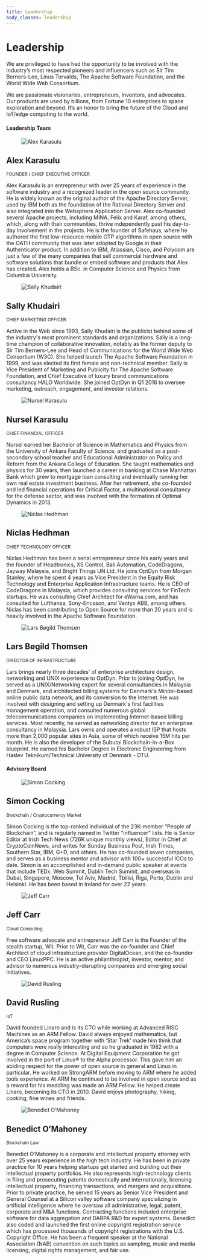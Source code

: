```yaml
---
title: Leadership
body_classes: leadership
---
```


<div class="banner" markdown="1">
<div class="container">
<h1>Leadership</h1>
</div>
</div>

<section class="container">
    <div class="textBlock">
        <p>We are privileged to have had the opportunity to be involved with the industry’s most respected pioneers and influencers such as Sir Tim Berners-Lee, Linus Torvalds, The Apache Software Foundation, and the World Wide Web Consortium.</p>
        <p>We are passionate visionaries, entrepreneurs, inventors, and advocates. Our products are used by billions, from Fortune 10 enterprises to space exploration and beyond. It’s an honor to bring the future of the Cloud and IoT/edge computing to the world.</p>
    </div>
</section>
<div class="container">
    <h4>Leadership Team</h4>
</div>
<section id="leadersWrap" class="container">
    <div class="card">
        <figure>
            <img src="../images/alex.jpg" alt="Alex Karasulu">
        </figure>
        <div>
            <h2>Alex Karasulu</h2>
            <small>FOUNDER / CHIEF EXECUTIVE OFFICER</small>
            <p>Alex Karasulu is an entrepreneur with over 25 years of experience in the software industry and a recognized leader in the open source community. He is widely known as the original author of the Apache Directory Server, used by IBM both as the foundation of the Rational Directory Server and also integrated into the Websphere Application Server. Alex co-founded several Apache projects, including MINA, Felix and Karaf, among others, which, along with their communities, thrive independently past his day-to-day involvement in the projects. He is the founder of Safehaus, where he authored the first low-resource mobile OTP algorithms in open source with the OATH community that was later adopted by Google in their Authenticator product. In addition to IBM, Atlassian, Cisco, and Polycom are just a few of the many companies that sell commercial hardware and software solutions that bundle or embed software and products that Alex has created. Alex holds a BSc. in Computer Science and Physics from Columbia University.</p>
        </div>
    </div>
    <div class="card">
        <figure>
            <img src="../images/sally-01.jpg" alt="Sally Khudairi">
        </figure>
        <div>
            <h2>Sally Khudairi</h2>
            <small>CHIEF MARKETING OFFICER</small>
            <p>Active in the Web since 1993, Sally Khudairi is the publicist behind some of the industry's most prominent standards and organizations. Sally is a long-time champion of collaborative innovation, notably as the former deputy to Sir Tim Berners-Lee and Head of Communications for the World Wide Web Consortium (W3C). She helped launch The Apache Software Foundation in 1999, and was elected its first female and non-technical member. Sally is Vice President of Marketing and Publicity for The Apache Software Foundation, and Chief Executive of luxury brand communications consultancy HALO Worldwide. She joined OptDyn in Q1 2016 to oversee marketing, outreach, engagement, and investor relations.</p>
        </div>
    </div>
    <div class="card">
        <figure>
            <img src="../images/NurselKarasulu.jpg" alt="Nursel Karasulu">
        </figure>
        <div>
            <h2>Nursel Karasulu</h2>
            <small>CHIEF FINANCIAL OFFICER</small>
            <p>Nursel earned her Bachelor of Science in Mathematics and Physics from the University of Ankara Faculty of Science, and graduated as a post-secondary school teacher and Educational Administrator on Policy and Reform from the Ankara College of Education. She taught mathematics and physics for 30 years, then launched a career in banking at Chase Manhattan Bank which grew to mortgage loan consulting and eventually running her own real estate investment business. After her retirement, she co-founded and led financial operations for Critical Factor, a multinational consultancy for the defense sector, and was involved with the formation of Optimal Dynamics in 2013.</p>
        </div>
    </div>
    <div class="card">
        <figure>
            <img src="../images/niclas.jpg" alt="Niclas Hedhman">
        </figure>
        <div>
            <h2>Niclas Hedhman</h2>
            <small>CHIEF TECHNOLOGY OFFICER</small>
            <p>Niclas Hedhman has been a serial entrepreneur since his early years and the founder of Headtronics, XS Control, Bali Automation, CodeDragons, Jayway Malaysia, and Bright Things UN Ltd. He joins OptDyn from Morgan Stanley, where he spent 4 years as Vice President in the Equity Risk Technology and Enterprise Application Infrastructure teams. He is CEO of CodeDragons in Malaysia, which provides consulting services for FinTech startups. He was consulting Chief Architect for eWarna.com, and has consulted for Lufthansa, Sony-Ericsson, and Ventyx ABB, among others. Niclas has been contributing to Open Source for more than 20 years and is heavily involved in the Apache Software Foundation.</p>
        </div>
    </div>
    <div class="card">
        <figure>
            <img src="../images/larsthomsen.jpg" alt="Lars Bøgild Thomsen">
        </figure>
        <div>
            <h2>Lars Bøgild Thomsen</h2>
            <small>DIRECTOR OF INFRASTRUCTURE</small>
            <p>Lars brings nearly three decades’ of enterprise architecture design, networking and UNIX experience to OptDyn. Prior to joining OptDyn, he served as a UNIX/Networking expert for several consultancies in Malaysia and Denmark, and architected billing systems for Denmark's Minitel-based online public data network, and its conversion to the Internet. He was involved with designing and setting up Denmark's first facilities management operation, and consulted numerous global telecommunications companies on implementing Internet-based billing services. Most recently, he served as networking director for an enterprise consultancy in Malaysia. Lars owns and operates a robust ISP that hosts more than 2,000 popular sites in Asia, some of which receive 15M hits per month. He is also the developer of the Subutai Blockchain-in-a-Box blueprint. He earned his Bachelor Degree in Electronic Engineering from Haslev Teknikum/Technical University of Denmark - DTU.</p>
        </div>
    </div>
</section>
<div class="container">
    <h4>Advisory Board</h4>
</div>
<section id="leadersWrap" class="container">
    <div class="card">
        <figure>
            <img src="../images/Simon-Cocking.jpg" alt="Simon Cocking">
        </figure>
        <div>
            <h2>Simon Cocking</h2>
            <small>Blockchain / Cryptocurrency Market</small>
            <p>Simon Cocking is the top-ranked individual of the 23K-member “People of Blockchain”, and is regularly named in Twitter “influencer” lists. He is Senior Editor at Irish Tech News (726K unique monthly views), Editor in Chief at CryptoCoinNews, and writes for Sunday Business Post, Irish Times, Southern Star, IBM, G+D, and others. He has co-founded seven companies, and serves as a business mentor and advisor with 100+ successful ICOs to date. Simon is an accomplished and in-demand public speaker at events that include TEDx, Web Summit, Dublin Tech Summit, and overseas in Dubai, Singapore, Moscow, Tel Aviv, Madrid, Tbilisi, Riga, Porto, Dublin and Helsinki. He has been based in Ireland for over 22 years.</p>
        </div>
    </div>
    <div class="card">
        <figure>
            <img src="../images/JeffCarr.jpg" alt="Jeff Carr">
        </figure>
        <div>
            <h2>Jeff Carr</h2>
            <small>Cloud Computing</small>
            <p>Free software advocate and entrepreneur Jeff Carr is the Founder of the stealth startup, Wit. Prior to Wit, Carr was the co-founder and Chief Architect of cloud infrastructure provider DigitalOcean, and the co-founder and CEO LinuxPPC. He is an active philanthropist, investor, mentor, and advisor to numerous industry-disrupting companies and emerging social initiatives.</p>
        </div>
    </div>
    <div class="card">
        <figure>
            <img src="../images/David_Rusling_Hi_Res.jpg" alt="David Rusling">
        </figure>
        <div>
            <h2>David Rusling</h2>
            <small>IoT</small>
            <p>David founded Linaro and is its CTO while working at Advanced RISC Machines as an ARM Fellow. David always enjoyed mathematics, but America’s space program together with ‘Star Trek’ made him think that computers were really interesting and so he graduated in 1982 with a degree in Computer Science. At Digital Equipment Corporation he got involved in the port of Linux® to the Alpha processor. This gave him an abiding respect for the power of open source in general and Linux in particular. He worked on StrongARM before moving to ARM where he added tools experience. At ARM he continued to be involved in open source and as a reward for his meddling was made an ARM Fellow. He helped create Linaro, becoming its CTO in 2010. David enjoys photography, hiking, cooking, fine wines and friends.</p>
        </div>
    </div>
    <div class="card">
        <figure>
            <img src="../images/ben-photo-06.jpg" alt="Benedict O’Mahoney">
        </figure>
        <div>
            <h2>Benedict O’Mahoney</h2>
            <small>Blockchain Law</small>
            <p>Benedict O’Mahoney is a corporate and intellectual property attorney with over 25 years experience in the high tech industry. He has been in private practice for 10 years helping startups get started and building out their intellectual property portfolios. He also represents high-technology clients in filing and prosecuting patents domestically and internationally, licensing intellectual property, financing transactions, and mergers and acquisitions. Prior to private practice, he served 15 years as Senior Vice President and General Counsel at a Silicon valley software company specializing in artificial intelligence where he oversaw all administrative, legal, patent, corporate and M&A functions. Contracting functions included enterprise software for data aggregation and DARPA R&D for expert systems. Benedict also coded and launched the first online copyright registration service which has processed thousands of copyright registrations with the U.S. Copyright Office. He has been a frequent speaker at the National Association (NAB) convention on such topics as sampling, music and media licensing, digital rights management, and fair use.</p>
        </div>
    </div>
</section>
    
</section>